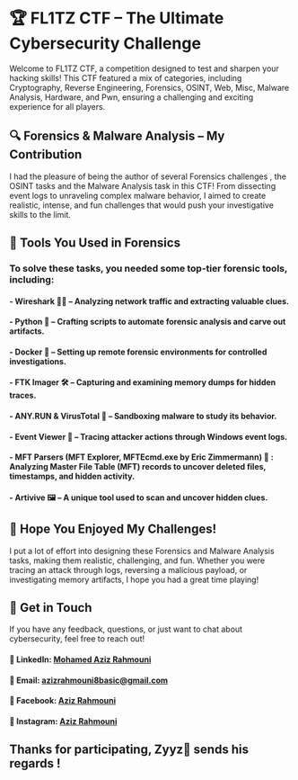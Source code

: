 # 🏆 FL1TZ CTF – The Ultimate Cybersecurity Challenge
Welcome to FL1TZ CTF, a competition designed to test and sharpen your hacking skills! This CTF featured a mix of categories, including Cryptography, Reverse Engineering, Forensics, OSINT, Web, Misc, Malware Analysis, Hardware, and Pwn, ensuring a challenging and exciting experience for all players.

## 🔍 Forensics & Malware Analysis – My Contribution
I had the pleasure of being the author of several Forensics challenges , the OSINT tasks and the Malware Analysis task in this CTF! From dissecting event logs to unraveling complex malware behavior, I aimed to create realistic, intense, and fun challenges that would push your investigative skills to the limit.

## 🔧 Tools You Used in Forensics
### To solve these tasks, you needed some top-tier forensic tools, including:

#### - Wireshark 🕵️‍♂️ – Analyzing network traffic and extracting valuable clues.
#### - Python 🐍 – Crafting scripts to automate forensic analysis and carve out artifacts.
#### - Docker 🐳 – Setting up remote forensic environments for controlled investigations.
#### - FTK Imager 🛠️ – Capturing and examining memory dumps for hidden traces.
#### - ANY.RUN & VirusTotal 🦠 – Sandboxing malware to study its behavior.
#### - Event Viewer 📜 – Tracing attacker actions through Windows event logs.
#### - MFT Parsers (MFT Explorer, MFTEcmd.exe by Eric Zimmermann) 💾 : Analyzing Master File Table (MFT) records to uncover deleted files, timestamps, and hidden activity.
#### - Artivive 🖼️ – A unique tool used to scan and uncover hidden clues.

## 🚀 Hope You Enjoyed My Challenges!
I put a lot of effort into designing these Forensics and Malware Analysis tasks, making them realistic, challenging, and fun. Whether you were tracing an attack through logs, reversing a malicious payload, or investigating memory artifacts, I hope you had a great time playing!

## 📩 Get in Touch
If you have any feedback, questions, or just want to chat about cybersecurity, feel free to reach out!

#### 🔹 LinkedIn: [Mohamed Aziz Rahmouni](https://www.linkedin.com/in/azizrahmouni/)
#### 🔹 Email: azizrahmouni8basic@gmail.com
#### 🔹 Facebook: [Aziz Rahmouni](https://www.facebook.com/Aziz.Rahmouni4/)  
#### 🔹 Instagram: [Aziz Rahmouni](https://www.instagram.com/aziz_rahmouni4/)


## Thanks for participating, Zyyz🔱 sends his regards !
